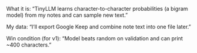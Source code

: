 What it is: “TinyLLM learns character-to-character probabilities (a bigram model) from my notes and can sample new text.”

My data: “I’ll export Google Keep and combine note text into one file later.”

Win condition (for v1): “Model beats random on validation and can print ~400 characters.”